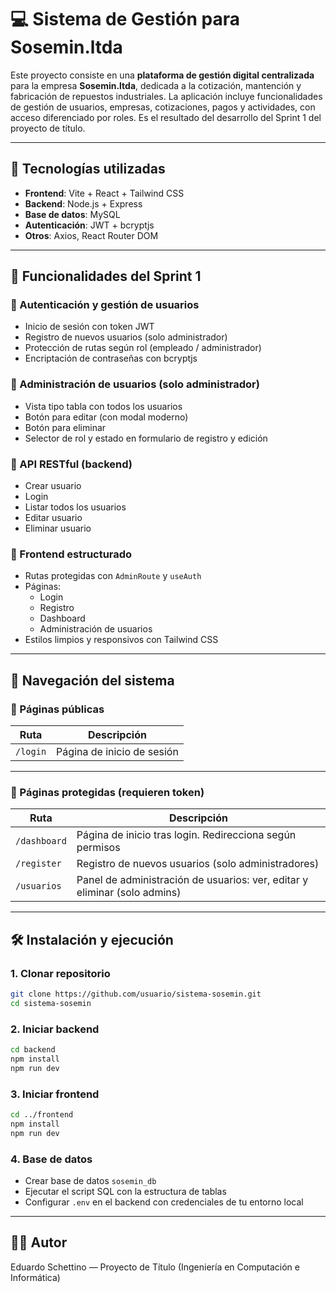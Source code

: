 # 💻 Sistema de Gestión para Sosemin.ltda

Este proyecto consiste en una **plataforma de gestión digital centralizada** para la empresa **Sosemin.ltda**, dedicada a la cotización, mantención y fabricación de repuestos industriales. La aplicación incluye funcionalidades de gestión de usuarios, empresas, cotizaciones, pagos y actividades, con acceso diferenciado por roles. Es el resultado del desarrollo del Sprint 1 del proyecto de título.

---

## 🚀 Tecnologías utilizadas

- **Frontend**: Vite + React + Tailwind CSS
- **Backend**: Node.js + Express
- **Base de datos**: MySQL
- **Autenticación**: JWT + bcryptjs
- **Otros**: Axios, React Router DOM

---

## 🧠 Funcionalidades del Sprint 1

### 🔐 Autenticación y gestión de usuarios
- Inicio de sesión con token JWT
- Registro de nuevos usuarios (solo administrador)
- Protección de rutas según rol (empleado / administrador)
- Encriptación de contraseñas con bcryptjs

### 👥 Administración de usuarios (solo administrador)
- Vista tipo tabla con todos los usuarios
- Botón para editar (con modal moderno)
- Botón para eliminar
- Selector de rol y estado en formulario de registro y edición

### 🧩 API RESTful (backend)
- Crear usuario
- Login
- Listar todos los usuarios
- Editar usuario
- Eliminar usuario

### 🎨 Frontend estructurado
- Rutas protegidas con `AdminRoute` y `useAuth`
- Páginas:
  - Login
  - Registro
  - Dashboard
  - Administración de usuarios
- Estilos limpios y responsivos con Tailwind CSS

---

## 🧭 Navegación del sistema

### 🔑 Páginas públicas

| Ruta     | Descripción                      |
|----------|----------------------------------|
| `/login` | Página de inicio de sesión       |

---

### 🔐 Páginas protegidas (requieren token)

| Ruta         | Descripción                                                                 |
|--------------|-----------------------------------------------------------------------------|
| `/dashboard` | Página de inicio tras login. Redirecciona según permisos                   |
| `/register`  | Registro de nuevos usuarios (solo administradores)                         |
| `/usuarios`  | Panel de administración de usuarios: ver, editar y eliminar (solo admins)  |

---

## 🛠️ Instalación y ejecución

### 1. Clonar repositorio

```bash
git clone https://github.com/usuario/sistema-sosemin.git
cd sistema-sosemin
```

### 2. Iniciar backend

```bash
cd backend
npm install
npm run dev
```

### 3. Iniciar frontend

```bash
cd ../frontend
npm install
npm run dev
```

### 4. Base de datos

- Crear base de datos `sosemin_db`
- Ejecutar el script SQL con la estructura de tablas
- Configurar `.env` en el backend con credenciales de tu entorno local

---

## 🧑‍💻 Autor

Eduardo Schettino — Proyecto de Título (Ingeniería en Computación e Informática)
